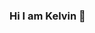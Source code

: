 ### Hi I am Kelvin 👋

<!--
**CodingMwash/CodingMwash** is a ✨ _special_ ✨ repository because its `README.md` (this file) appears on your GitHub profile.

Here are some ideas to get you started:

- 🔭 I’m currently working on ... Android App Development
- 🌱 I’m currently learning ... REST principles
- 👯 I’m looking to collaborate on ... AWS, RESTful and GraphQL
- 🤔 I’m looking for help with ... Frida Server
- 💬 Ask me about ...
- 📫 How to reach me: ... mwangik2205@gmail.com
- 😄 Pronouns: ... Coding Mwash
- ⚡ Fun fact: ... Enjoy Artisan
-->
